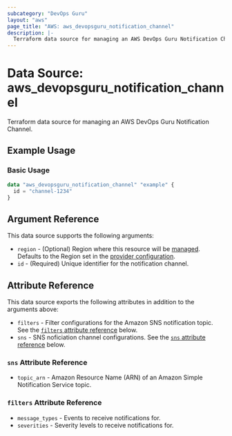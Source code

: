 ```yaml
---
subcategory: "DevOps Guru"
layout: "aws"
page_title: "AWS: aws_devopsguru_notification_channel"
description: |-
  Terraform data source for managing an AWS DevOps Guru Notification Channel.
---
```


# Data Source: aws_devopsguru_notification_channel

Terraform data source for managing an AWS DevOps Guru Notification Channel.

## Example Usage

### Basic Usage

```terraform
data "aws_devopsguru_notification_channel" "example" {
  id = "channel-1234"
}
```

## Argument Reference

This data source supports the following arguments:

* `region` - (Optional) Region where this resource will be [managed](https://docs.aws.amazon.com/general/latest/gr/rande.html#regional-endpoints). Defaults to the Region set in the [provider configuration](https://registry.terraform.io/providers/hashicorp/aws/latest/docs#aws-configuration-reference).
* `id` - (Required) Unique identifier for the notification channel.

## Attribute Reference

This data source exports the following attributes in addition to the arguments above:

* `filters` - Filter configurations for the Amazon SNS notification topic. See the [`filters` attribute reference](#filters-attribute-reference) below.
* `sns` - SNS noficiation channel configurations. See the [`sns` attribute reference](#sns-attribute-reference) below.

### `sns` Attribute Reference

* `topic_arn` - Amazon Resource Name (ARN) of an Amazon Simple Notification Service topic.

### `filters` Attribute Reference

* `message_types` - Events to receive notifications for.
* `severities` - Severity levels to receive notifications for.

